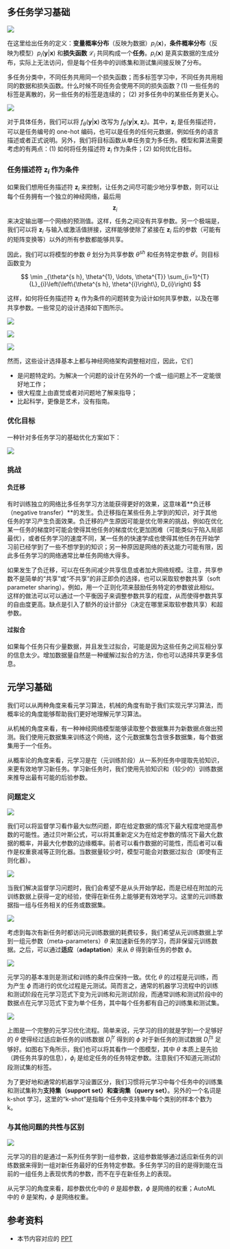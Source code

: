 ## 多任务学习基础

![](https://raw.githubusercontent.com/bighuang624/pic-repo/master/CS330-some-notation-in-MTL.png)

在这里给出任务的定义：**变量概率分布**（反映为数据）$p_{i}(\mathbf{x})$，**条件概率分布**（反映为模型）$p_{i}(\mathbf{y} | \mathbf{x})$ 和**损失函数** $\mathscr{L}_{i}$ 共同构成一个**任务**。$p_{i}(\mathbf{x})$ 是真实数据的生成分布，实际上无法访问，但是每个任务中的训练集和测试集间接反映了分布。

多任务分类中，不同任务共用同一个损失函数；而多标签学习中，不同任务共用相同的数据和损失函数。什么时候不同任务会使用不同的损失函数？(1) 一些任务的标签是离散的，另一些任务的标签是连续的； (2) 对多任务中的某些任务更关心。

![](https://raw.githubusercontent.com/bighuang624/pic-repo/master/CS330-task-descriptor.png)

对于具体任务，我们可以将 $f_{\theta}(\mathbf{y} | \mathbf{x})$ 改写为 $f_{\theta}(\mathbf{y} | \mathbf{x},\mathbf{z}_i )$。其中，$\mathbf{z}_i$ 是任务描述符，可以是任务编号的 one-hot 编码，也可以是任务的任何元数据，例如任务的语言描述或者正式说明。另外，我们将目标函数从单任务变为多任务。模型和算法需要考虑的有两点：(1) 如何将任务描述符 $\mathbf{z}_i$ 作为条件；(2) 如何优化目标。

### 任务描述符 $\mathbf{z}_i$ 作为条件

如果我们想用任务描述符 $\mathbf{z}_i$ 来控制，让任务之间尽可能少地分享参数，则可以让每个任务拥有一个独立的神经网络，最后用 $$\mathbf{z}_i$$ 来决定输出哪一个网络的预测值。这样，任务之间没有共享参数。另一个极端是，我们可以将 $\mathbf{z}_i$ 与输入或激活值拼接，这样能够使除了紧接在 $\mathbf{z}_i$ 后的参数（可能有的矩阵变换等）以外的所有参数都能够共享。

因此，我们可以将模型的参数 $\theta$ 划分为共享参数 $\theta^{sh}$ 和任务特定参数 $\theta^{i}$。则目标函数变为

$$
\min _{\theta^{s h}, \theta^{1}, \ldots, \theta^{T}} \sum_{i=1}^{T} {L}_{i}\left(\left\{\theta^{s h}, \theta^{i}\right\}, D_{i}\right)
$$

这样，如何将任务描述符 $\mathbf{z}_i$ 作为条件的问题转变为设计如何共享参数，以及在哪共享参数。一些常见的设计选择如下图所示。

![](https://raw.githubusercontent.com/bighuang624/pic-repo/master/CS330-conditioning-some-common-choices-1.png)

![](https://raw.githubusercontent.com/bighuang624/pic-repo/master/CS330-conditioning-some-common-choices-2.png)

![](https://raw.githubusercontent.com/bighuang624/pic-repo/master/CS330-conditioning-more-complex-choices.png)

然而，这些设计选择基本上都与神经网络架构调整相对应，因此，它们

- 是问题特定的。为解决一个问题的设计在另外的一个或一组问题上不一定能很好地工作；
- 很大程度上由直觉或者对问题地了解来指导；
- 比起科学，更像是艺术，没有指南。

### 优化目标

一种针对多任务学习的基础优化方案如下：

![](https://raw.githubusercontent.com/bighuang624/pic-repo/master/CS330-MTL-optimizing-basic-version.png)

### 挑战

#### 负迁移

有时训练独立的网络比多任务学习方法能获得更好的效果，这意味着**负迁移（negative transfer）**的发生。负迁移指在某些任务上学到的知识，对于其他任务的学习产生负面效果。负迁移的产生原因可能是优化带来的挑战，例如在优化某一任务的梯度时可能会使得其他任务的梯度优化更加困难（可能类似于陷入局部最优），或者任务学习的速度不同，某一任务的快速学成也使得其他任务在开始学习前已经学到了一些不想学到的知识；另一种原因是网络的表达能力可能有限，因此多任务学习的网络通常比单任务网络大得多。

如果发生了负迁移，可以在任务间减少共享信息或者加大网络规模。注意，共享参数不是简单的“共享”或“不共享”的非正即负的选择，也可以采取软参数共享（soft parameter sharing）。例如，用一个正则化项来鼓励任务特定的参数彼此相似。这样的做法可以可以通过一个平衡因子来调整参数共享的程度，从而使得参数共享的自由度更高。缺点是引入了额外的设计部分（决定在哪里采取软参数共享）和超参数。

#### 过拟合

如果每个任务只有少量数据，并且发生过拟合，可能是因为这些任务之间互相分享的信息太少。增加数据量自然是一种缓解过拟合的方法，你也可以选择共享更多信息。


## 元学习基础

我们可以从两种角度来看元学习算法，机械的角度有助于我们实现元学习算法，而概率论的角度能够帮助我们更好地理解元学习算法。

从机械的角度来看，有一种神经网络模型能够读取整个数据集并为新数据点做出预测。我们使用元数据集来训练这个网络，这个元数据集包含很多数据集，每个数据集用于一个任务。

从概率论的角度来看，元学习是在（元训练阶段）从一系列任务中提取先验知识，来更有效地学习新任务。学习新任务时，我们使用先验知识和（较少的）训练数据来推导出最有可能的后验参数。

### 问题定义

![](https://raw.githubusercontent.com/bighuang624/pic-repo/master/CS330-meta-problem-definitions-1.png)

我们可以将监督学习看作最大似然问题，即在给定数据的情况下最大程度地提高参数的可能性。通过贝叶斯公式，可以将其重新定义为在给定参数的情况下最大化数据的概率，并最大化参数的边缘概率。前者可以看作数据的可能性，而后者可以看作是权重衰减等正则化器。当数据量较少时，模型可能会对数据过拟合（即使有正则化器）。

![](https://raw.githubusercontent.com/bighuang624/pic-repo/master/CS330-meta-problem-definitions-2.png)

当我们解决监督学习问题时，我们会希望不是从头开始学起，而是已经在附加的元训练数据上获得一定的经验，使得在新任务上能够更有效地学习。这里的元训练数据指一组与任务相关的任务或数据集。

![](https://raw.githubusercontent.com/bighuang624/pic-repo/master/CS330-meta-learning-problem.png)

考虑到每次有新任务时都访问元训练数据的耗费较多，我们希望从元训练数据上学到一组元参数（meta-parameters）$\theta$ 来加速新任务的学习，而非保留元训练数据。之后，可以通过**适应**（**adaptation**）来从 $\theta$ 得到新任务的参数 $\phi$。

![](https://raw.githubusercontent.com/bighuang624/pic-repo/master/CS330-a-quick-example.png)


元学习的基本准则是测试和训练的条件应保持一致。优化 $\theta$ 的过程是元训练，而为产生 $\phi$ 而进行的优化过程是元测试。简而言之，通常的机器学习流程中的训练和测试阶段在元学习范式下变为元训练和元测试阶段，而通常训练和测试阶段中的数据点在元学习范式下变为单个任务，其中每个任务都有自己的训练集和测试集。

![](https://raw.githubusercontent.com/bighuang624/pic-repo/master/CS330-the-complete-meta-learning-optimization.png)

上图是一个完整的元学习优化流程。简单来说，元学习的目的就是学到一个足够好的 $\theta$ 使得经过适应新任务的训练数据 $D^{tr}_i$ 得到的 $\phi$ 对于新任务的测试数据 $D^{ts}_i$ 足够好。如图右下角所示，我们也可以将其看作一个图模型，其中 $\theta$ 本质上是先验（跨任务共享的信息），$\phi_i$ 是给定任务的任务特定参数。注意我们不知道元测试阶段测试集的标签。

为了更好地和通常的机器学习设置区分，我们习惯将元学习中每个任务中的训练集和测试集称为**支持集（support set）**和**查询集（query set）**。另外的一个名词是 k-shot 学习，这里的“k-shot”是指每个任务中支持集中每个类别的样本个数为 k。

### 与其他问题的共性与区别

![](https://raw.githubusercontent.com/bighuang624/pic-repo/master/CS330-closely-related-problem-settings.png)

元学习的目的是通过一系列任务学到一组参数，这组参数能够通过适应新任务的训练数据来得到一组对新任务最好的任务特定参数。多任务学习的目的是得到能在当前的一组任务上表现优秀的参数，而不在乎在新任务上的表现。

从元学习的角度来看，超参数优化中的 $\theta$ 是超参数，$\phi$ 是网络的权重；AutoML 中的 $\theta$ 是架构，$\phi$ 是网络权重。

## 参考资料

* 本节内容对应的 [PPT](http://web.stanford.edu/class/cs330/slides/cs330_lec2.pdf)